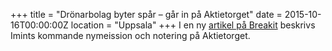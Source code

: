 +++
title = "Drönarbolag byter spår – går in på Aktietorget"
date = 2015-10-16T00:00:00Z
location = "Uppsala"
+++
I en ny [artikel på Breakit](http://www.va.se/nyheter/2015/10/15/uppsalabolaget-som-ska-noteras-var-teknik-matchar-apples/) beskrivs Imints kommande nymeission och notering på Aktietorget.
<!--more-->
